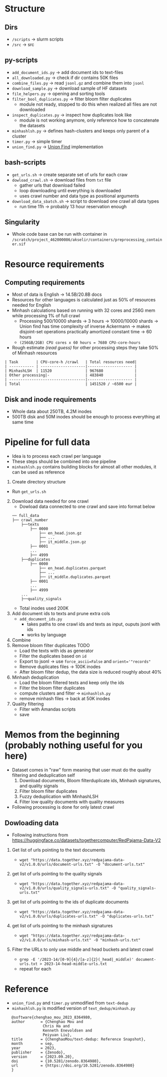 # Structure
## Dirs
- `/scripts` &rarr; slurm scripts
- `/src` &rarr; src
## py-scripts
- `add_document_ids.py` &rarr; add document ids to text-files
- `all_downloaded.py` &rarr; check if dir contains 50K files
- `combine_files.py` &rarr; read `jsonl.gz` and combine them into `jsonl`
- `download_sample.py` &rarr; download sample of HF datasets
- `file_helpers.py` &rarr; opening and sorting tools
- `filter_bool_duplicates.py` &rarr; filter bloom filter duplicates
    - module not ready, stopped to do this when realized all files are not downloaded
- `inspect_duplicates.py` &rarr; inspect how duplicates look like  
    - module is not working anymore, only reference how to concatenate the datasets
- `minhashlsh.py` &rarr; defines hash-clusters and keeps only parent of a cluster
- `timer.py` &rarr; simple timer
- `union_find.py` &rarr; [Union Find](https://en.wikipedia.org/wiki/Disjoint-set_data_structure) implementation
## bash-scripts
- `get_urls.sh` &rarr; create separate set of urls for each craw
- `dowload_crawl.sh` &rarr; download files from `txt` file
    - gather urls that download failed
    - loop downloading until everything is downloaded
    - uses crawl number and data type as positional arguments
- `download_data_sbatch.sh` &rarr; script to download one crawl all data types
    - run time 11h &rarr; probably 13 hour reservation enough
## Singularity
- Whole code base can be run with container in `/scratch/project_462000086/akselir/containers/preprocessing_container.sif`
# Resource requirements
## Computing requirements
- Most of data is English &rarr; 14.5B/20.8B docs
- Resources for other languages is calculated just as 50% of resources needed for English
- Minhash calculations based on running with 32 cores and 256G mem while processing 1% of full crawl
    - Processing 500/10000 shards &rarr; 3 hours &rarr; 10000/10000 shards &rarr; Union find has time complexity of inverse Ackermann &rarr;  makes disjoint-set operations practically amortized constant time &rarr; 60 hours
    -  `(256GB/2GB) CPU cores x 60 hours = 7680 CPU-core-hours`
- Rough estimate _(read guess)_ for other processing steps they take 50% of Minhash resources
```
| Task        | CPU-core-h /crawl   | Total resources need|
| ----------- | --------------------|-------------------- |
| MinhashLSH  | 11520               | 967680              |
| Other processing|-                | 483840              |
| ----------------------------------|-------------------- |
| Total                             | 1451520 / ~6500 eur |
```
## Disk and inode requirements
- Whole data about 250TB, 4.2M inodes
- 500TB disk and 50M inodes should be enough to process everything at same time

# Pipeline for full data
- Idea is to process each crawl per language
- These steps should be combined into one pipeline
- `minhashlsh.py` contains building blocks for almost all other modules, it can be used as reference
1. Create directory structure
- Run `get_urls.sh`
2. Download data needed for one crawl
    -  Dowload data connected to one crawl and save into format below
    ```
    ── full_data
    ├── crawl_number
        ├──texts
            ├── 0000
                ├── en_head.json.gz
                ├── ...
                ├── it_middle.json.gz
            ├── 0001
            ...
            ├── 4999
        ├──duplicates
            ├── 0000
                ├── en_head.duplicates.parquet
                ├── ...
                ├── it_middle.duplicates.parquet
            ├── 0001
            ...
            ├── 4999
        ...
        ├──quality_signals
    ```
    -  Total inodes used 200K
3. Add document ids to texts and prune extra cols
    - `add_document_ids.py`
        - takes paths to one crawl ids and texts as input, ouputs jsonl with ids
        - works by language
4. Combine 
4. Remove bloom filter duplicates TODO
    - Load the texts with ids as generator
    - Filter the duplicates based on `id`
    - Export to jsonl &rarr; use `force_ascii=False` and `orient='"records"`
    - Remove duplicates files &rarr; 100K inodes
    - After bloom filter dedup, the data size is reduced roughly about 40%
5. Minhash deduplication
    - Load the bloom filtered texts and keep only the ids
    - Filter the bloom filter duplicates
    - compute clusters and filter &rarr; `minhashlsh.py`
    - remove minhash files &rarr; back at 50K inodes
6. Quality filtering
    - Filter with Amandas scripts
    - save
# Memos from the beginning (probably nothing useful for you here)
- Dataset comes in "raw" form meaning that user must do the quality filtering and deduplication self
    1. Download documents, Bloom filterduplicate ids, Minhash signatures, and quality signals
    2. Filter bloom filter duplicates
    3. Fuzzy deduplication with MinhashLSH
    4. Filter low quality documents with quality measures
- Following processing is done for only latest crawl
## Dowloading data
- Following instructions from https://huggingface.co/datasets/togethercomputer/RedPajama-Data-V2
1. Get list of urls pointing to the text documents
    -  `wget "https://data.together.xyz/redpajama-data-v2/v1.0.0/urls/document-urls.txt" -O "document-urls.txt"`

2.  get list of urls pointing to the quality signals
    - `wget "https://data.together.xyz/redpajama-data-v2/v1.0.0/urls/quality_signals-urls.txt" -O "quality_signals-urls.txt"`

3. get list of urls pointing to the ids of duplicate documents
    - `wget "https://data.together.xyz/redpajama-data-v2/v1.0.0/urls/duplicates-urls.txt" -O "duplicates-urls.txt"`

4.  get list of urls pointing to the minhash signatures
    - `wget "https://data.together.xyz/redpajama-data-v2/v1.0.0/urls/minhash-urls.txt" -O "minhash-urls.txt"`

5. Filter the URLs to only use middle and head buckets and latest crawl
    - `grep -E '/2023-14/[0-9]{4}/[a-z]{2}(_head|_middle)' document-urls.txt > 2023-14-head-middle-urls.txt`
    - repeat for each 


# Reference
- `union_find.py` and `timer.py` unmodified from `text-dedup`
- `minhashlsh.py` is modified version of `text_dedup/minhash.py`
 ```
    @software{chenghao_mou_2023_8364980,
    author       = {Chenghao Mou and
                  Chris Ha and
                  Kenneth Enevoldsen and
                  Peiyuan Liu},
    title        = {ChenghaoMou/text-dedup: Reference Snapshot},
    month        = sep,
    year         = 2023,
    publisher    = {Zenodo},
    version      = {2023.09.20},
    doi          = {10.5281/zenodo.8364980},
    url          = {https://doi.org/10.5281/zenodo.8364980}
    }
```